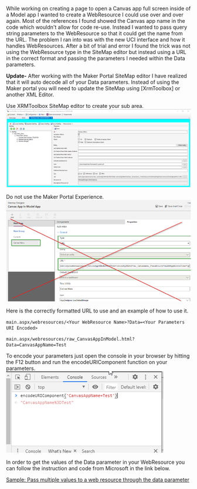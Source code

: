While working on creating a page to open a Canvas app full screen inside of a Model app I wanted to create a WebResource I could use over and over again.  Most of the references I found showed the Canvas app name in the code which wouldn't allow for code re-use.  Instead I wanted to pass query string parameters to the WebResource so that it could get the name from the URL.  The problem I ran into was with the new UCI interface and how it handles WebResources.  After a bit of trial and error I found the trick was not using the WebResource type in the SiteMap editor but instead using a URL in the correct format and passing the parameters I needed within the Data parameters.

**Update-** After working with the Maker Portal SiteMap editor I have realized that it will auto decode all of your Data parameters.  Instead of using the Maker portal you will need to update the SiteMap using [XrmToolbox] or another XML Editor. 

Use XRMToolbox SiteMap editor to create your sub area.
![Use XRMToolbox](https://github.com/rwilson504/Blogger/blob/master/PassParametersToWebResourceFromSitemap/SiteMapLinkXrmToolbox.png?raw=true)

Do not use the Maker Portal Experience.
![Do Not Use Default Sitemap Editor](https://github.com/rwilson504/Blogger/blob/master/PassParametersToWebResourceFromSitemap/addurl.png?raw=true)



Here is the correctly formatted URL to use and an example of how to use it.
```
main.aspx/webresources/<Your WebResource Name>?Data=<Your Parameters URI Encoded>
```

```
main.aspx/webresources/raw_CanvasAppInModel.html?Data=CanvasAppName=Test
```

To encode your parameters just open the console in your browser by hitting the F12 button and run the encodeURIComponent function on your parameters.
![EncodeURI](https://github.com/rwilson504/Blogger/blob/master/PassParametersToWebResourceFromSitemap/encodeuri.png?raw=true)

In order to get the values of the Data parameter in your WebResource you can follow the instruction and code from Microsoft in the link below.

[Sample: Pass multiple values to a web resource through the data parameter](https://docs.microsoft.com/en-us/dynamics365/customerengagement/on-premises/developer/sample-pass-multiple-values-web-resource-through-data-parameter)
<!--stackedit_data:
eyJwcm9wZXJ0aWVzIjoidGl0bGU6IFBhc3MgQ3VzdG9tIFBhcm
FtZXRlcnMgVG8gV2ViUmVzb3VyY2UgRnJvbSBVSUMgU2l0ZU1h
cCBpbiBEeW5hbWljc1xuYXV0aG9yOiBSaWNoYXJkIFdpbHNvbl
xudGFnczogJ3NpdGVtYXAsIGR5bmFtaWNzLCB3ZWJyZXNvdXJj
ZSdcbiIsImhpc3RvcnkiOlstMTQwMTg0NjYxMSwtNTgzNjYyOT
IzLDEwNDc2OTEzNDAsMzY0OTM4MTg4LC04NTE5MDY2ODgsLTU3
NTE4MDMzMCwtMTM3NTMwMTQwOCw3Mzc1NTQ1NV19
-->
